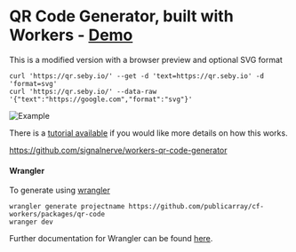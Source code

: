 # QR Code Generator, built with Workers - [Demo](https://qr.seby.io)

This is a modified version with a browser preview and optional SVG format

```
curl 'https://qr.seby.io/' --get -d 'text=https://qr.seby.io' -d 'format=svg'
curl 'https://qr.seby.io/' --data-raw '{"text":"https://google.com","format":"svg"}'
```

![Example](https://developers.cloudflare.com/workers/tutorials/build-a-serverless-function/media/demo.png)

There is a [tutorial available](https://developers.cloudflare.com/workers/tutorials/build-a-serverless-function/) if you would like more details on how this works.

https://github.com/signalnerve/workers-qr-code-generator

#### Wrangler

To generate using [wrangler](https://github.com/cloudflare/wrangler)

```
wrangler generate projectname https://github.com/publicarray/cf-workers/packages/qr-code
wranger dev
```

Further documentation for Wrangler can be found [here](https://developers.cloudflare.com/workers/tooling/wrangler).

